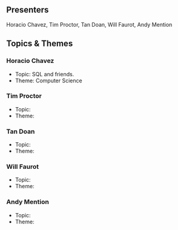 ## Presenters

Horacio Chavez, Tim Proctor, Tan Doan, Will Faurot, Andy Mention

## Topics & Themes

### Horacio Chavez

* Topic: SQL and friends.
* Theme: Computer Science

### Tim Proctor

* Topic:
* Theme:

### Tan Doan

* Topic:
* Theme:

### Will Faurot

* Topic:
* Theme:

### Andy Mention

* Topic:
* Theme:
